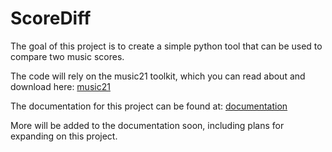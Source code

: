 
# ScoreDiff #

The goal of this project is to create a simple python tool that can be used to compare two music scores.  

The code will rely on the music21 toolkit, which you can read about and download here: [music21](http://mit.edu/music21/ "music21")

The documentation for this project can be found at: [documentation](www.cs.usfca.edu/~jdubeau/documentation "documentation")

More will be added to the documentation soon, including plans for expanding on this project.
